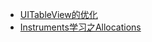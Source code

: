 * [UITableView的优化](http://www.jianshu.com/p/af6b095aaaf3)
* [Instruments学习之Allocations](http://www.cnblogs.com/lxlx1798/p/6933195.html) 
